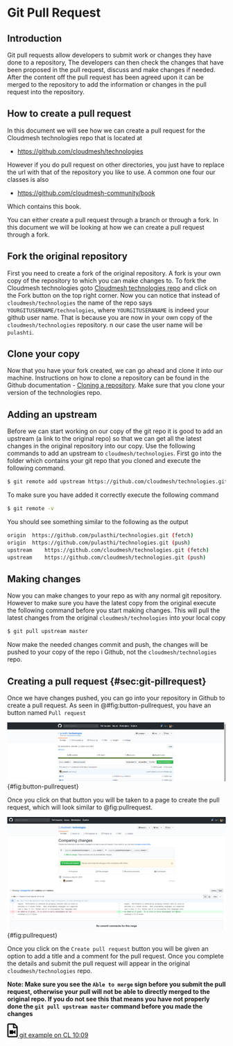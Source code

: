 # Git Pull Request

## Introduction

Git pull requests allow developers to submit work or changes they have 
done to a repository, The developers can then check the changes that 
have been proposed in the pull request, discuss and make changes if
needed. After the content off the pull request has been agreed upon
it can be merged to the repository to add the information or changes in
the pull request into the repository. 

## How to create a pull request

In this document we will see how we can create a pull request for the 
Cloudmesh technologies repo that is located at 

* <https://github.com/cloudmesh/technologies>

However if you do pull request on other directories, you just have to
replace the url with that of the repository you like to use. A common
one four our classes is also

* <https://github.com/cloudmesh-community/book>

Which contains this book.

You can either create a pull request through a branch or through a fork.
In this document we will be looking at how we can create a pull request
through a fork.

## Fork the original repository

First you need to create a fork of the original repository. A fork is
your own copy of the repository to which you can make changes to. To
fork the Cloudmesh technologies goto
[Cloudmesh technologies repo](https://github.com/cloudmesh/technologies)
and click on the Fork button on the top right corner. Now you can
notice that instead of `cloudmesh/technologies` the name of the repo
says `YOURGITUSERNAME/technologies`, where `YOURGITUSERANAME` is
indeed your github user name. That is because you are now in your own
copy of the `cloudmesh/technologies` repository. n our case the user
name will be `pulashti`.

## Clone your copy

Now that you have your fork created, we can go ahead and clone it into
our machine. Instructions on how to clone a repository can be found in
the Github documentation -
[Cloning a repository](https://help.github.com/articles/cloning-a-repository/).
Make sure that you clone your version of the technologies repo.

## Adding an upstream 

Before we can start working on our copy of the git repo it is good to add
an upstream (a link to the original repo) so that we can get all the 
latest changes in the original repository into our copy. Use the following 
commands to add an upstream to `cloudmesh/technologies`. First go into the
folder which contains your git repo that you cloned and execute the
following command.

```bash
$ git remote add upstream https://github.com/cloudmesh/technologies.git'
```

To make sure you have added it correctly execute the following command

```bash
$ git remote -v
```

You should see something similar to the following as the output

```bash
origin	https://github.com/pulasthi/technologies.git (fetch)
origin	https://github.com/pulasthi/technologies.git (push)
upstream	https://github.com/cloudmesh/technologies.git (fetch)
upstream	https://github.com/cloudmesh/technologies.git (push)

```

## Making changes

Now you can make changes to your repo as with any normal git repository.
However to make sure you have the latest copy from the original execute
the following command before you start making changes. This will pull the 
latest changes from the original `cloudmesh/technologies` into your local
copy

```bash
$ git pull upstream master
```

Now make the needed changes commit and push, the changes will be pushed
to your copy of the repo i Github, not the `cloudmesh/technologies` repo.

## Creating a pull request {#sec:git-pillrequest}

Once we have changes pushed, you can go into your repository in Github
to create a pull request. As seen in @#fig:button-pullrequest, you
have an button named `Pull request`

![Button Pull request](images/git_pull_front.png){#fig:button-pullrequest}


Once you click on that button you will be taken to a page to create the
pull request, which will look similar to @fig:pullrequest.

![Create a pull request](images/git_pull_view.png){#fig:pullrequest}

Once you click on the `Create pull request` button you will be given an
option to add a title and a comment for the pull request. Once you complete
the details and submit the pull request will appear in the original
`cloudmesh/technologies` repo. 

**Note: Make sure you see the `Able to merge` sign before you submit the
pull request, otherwise your pull will not be able to directly merged to
the original repo. If you do not see this that means you have not properly
done the `git pull upstream master` command before you made the changes**

[![Video](images/video.png) git example on CL 10:09](https://youtu.be/8wyTtG0PsgM) 

